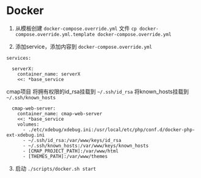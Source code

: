 # Docker

1. 从模板创建 `docker-compose.override.yml` 文件
`cp docker-compose.override.yml.template docker-compose.override.yml`

2. 添加service，添加内容到 `docker-compose.override.yml`
```
services:

  serverX:
    container_name: serverX
    <<: *base_service

```
cmap项目
将拥有权限的id_rsa挂载到 `~/.ssh/id_rsa`
将known_hosts挂载到 `~/.ssh/known_hosts`
```
  cmap-web-server:
    container_name: cmap-web-server
    <<: *base_service
    volumes:
      - ./etc/xdebug/xdebug.ini:/usr/local/etc/php/conf.d/docker-php-ext-xdebug.ini
      - ~/.ssh/id_rsa:/var/www/keys/id_rsa
      - ~/.ssh/known_hosts:/var/www/keys/known_hosts
      - [CMAP_PROJECT_PATH]:/var/www/html
      - [THEMES_PATH]:/var/www/themes
```
3. 启动
`./scripts/docker.sh start`  
